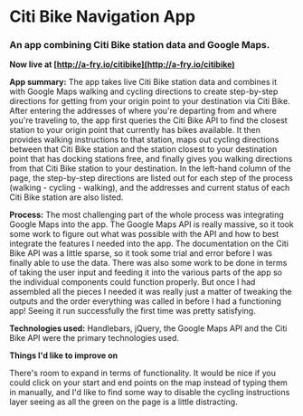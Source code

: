 # Citi Bike Navigation App
### An app combining Citi Bike station data and Google Maps.

**Now live at [http://a-fry.io/citibike](http://a-fry.io/citibike)**

**App summary:**
The app takes live Citi Bike station data and combines it with Google Maps walking and cycling directions
to create step-by-step directions for getting from your origin point to your destination via Citi Bike. After entering the addresses of where you're departing from and where you're traveling to, the app first queries the Citi Bike API to find the closest station to your origin point that currently has bikes available. It then provides walking instructions to that station, maps out cycling directions between that Citi Bike station and the station closest to your destination point that has docking stations free, and finally gives you walking directions from that Citi Bike station to your destination. In the left-hand column of the page, the step-by-step directions are listed out for each step of the process (walking - cycling - walking), and the addresses and current status of each Citi Bike station are also listed.

**Process:**
The most challenging part of the whole process was integrating Google Maps into the app. The Google Maps API is really massive, so it took some work to figure out what was possible with the API and how to best integrate the features I needed into the app. The documentation on the Citi Bike API was a little sparse, so it took some trial and error before I was finally able to use the data. There was also some work to be done in terms of taking the user input and feeding it into the various parts of the app so the individual components could function properly. But once I had assembled all the pieces I needed it was really just a matter of tweaking the outputs and the order everything was called in before I had a functioning app! Seeing it run successfully the first time was pretty satisfying.

**Technologies used:**
Handlebars, jQuery, the Google Maps API and the Citi Bike API were the primary technologies used.

**Things I'd like to improve on**

There's room to expand in terms of functionality. It would be nice if you could click on your start and end points on the map instead of typing them in manually, and I'd like to find some way to disable the cycling instructions layer seeing as all the green on the page is a little distracting.
